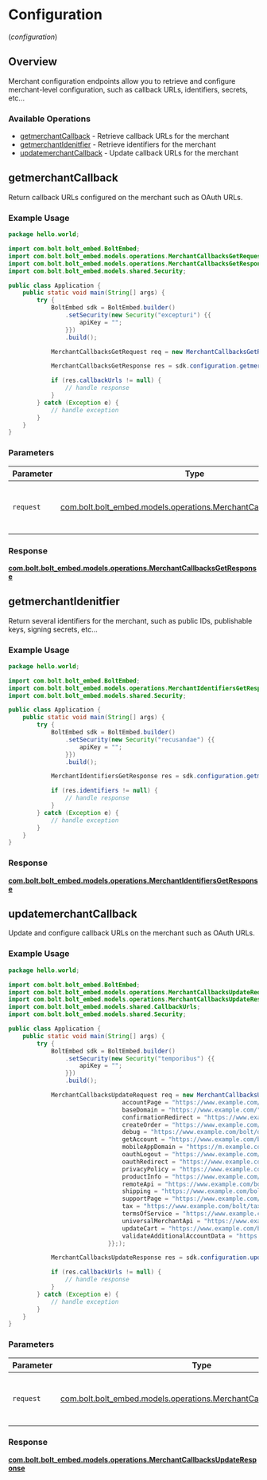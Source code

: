 # Configuration
(*configuration*)

## Overview

Merchant configuration endpoints allow you to retrieve and configure merchant-level
configuration, such as callback URLs, identifiers, secrets, etc...


### Available Operations

* [getmerchantCallback](#getmerchantcallback) - Retrieve callback URLs for the merchant
* [getmerchantIdenitfier](#getmerchantidenitfier) - Retrieve identifiers for the merchant
* [updatemerchantCallback](#updatemerchantcallback) - Update callback URLs for the merchant

## getmerchantCallback

Return callback URLs configured on the merchant such as OAuth URLs.


### Example Usage

```java
package hello.world;

import com.bolt.bolt_embed.BoltEmbed;
import com.bolt.bolt_embed.models.operations.MerchantCallbacksGetRequest;
import com.bolt.bolt_embed.models.operations.MerchantCallbacksGetResponse;
import com.bolt.bolt_embed.models.shared.Security;

public class Application {
    public static void main(String[] args) {
        try {
            BoltEmbed sdk = BoltEmbed.builder()
                .setSecurity(new Security("excepturi") {{
                    apiKey = "";
                }})
                .build();

            MerchantCallbacksGetRequest req = new MerchantCallbacksGetRequest("nisi");            

            MerchantCallbacksGetResponse res = sdk.configuration.getmerchantCallback(req);

            if (res.callbackUrls != null) {
                // handle response
            }
        } catch (Exception e) {
            // handle exception
        }
    }
}
```

### Parameters

| Parameter                                                                                                                   | Type                                                                                                                        | Required                                                                                                                    | Description                                                                                                                 |
| --------------------------------------------------------------------------------------------------------------------------- | --------------------------------------------------------------------------------------------------------------------------- | --------------------------------------------------------------------------------------------------------------------------- | --------------------------------------------------------------------------------------------------------------------------- |
| `request`                                                                                                                   | [com.bolt.bolt_embed.models.operations.MerchantCallbacksGetRequest](../../models/operations/MerchantCallbacksGetRequest.md) | :heavy_check_mark:                                                                                                          | The request object to use for the request.                                                                                  |


### Response

**[com.bolt.bolt_embed.models.operations.MerchantCallbacksGetResponse](../../models/operations/MerchantCallbacksGetResponse.md)**


## getmerchantIdenitfier

Return several identifiers for the merchant, such as public IDs, publishable keys, signing secrets, etc...

### Example Usage

```java
package hello.world;

import com.bolt.bolt_embed.BoltEmbed;
import com.bolt.bolt_embed.models.operations.MerchantIdentifiersGetResponse;
import com.bolt.bolt_embed.models.shared.Security;

public class Application {
    public static void main(String[] args) {
        try {
            BoltEmbed sdk = BoltEmbed.builder()
                .setSecurity(new Security("recusandae") {{
                    apiKey = "";
                }})
                .build();

            MerchantIdentifiersGetResponse res = sdk.configuration.getmerchantIdenitfier();

            if (res.identifiers != null) {
                // handle response
            }
        } catch (Exception e) {
            // handle exception
        }
    }
}
```


### Response

**[com.bolt.bolt_embed.models.operations.MerchantIdentifiersGetResponse](../../models/operations/MerchantIdentifiersGetResponse.md)**


## updatemerchantCallback

Update and configure callback URLs on the merchant such as OAuth URLs.


### Example Usage

```java
package hello.world;

import com.bolt.bolt_embed.BoltEmbed;
import com.bolt.bolt_embed.models.operations.MerchantCallbacksUpdateRequest;
import com.bolt.bolt_embed.models.operations.MerchantCallbacksUpdateResponse;
import com.bolt.bolt_embed.models.shared.CallbackUrls;
import com.bolt.bolt_embed.models.shared.Security;

public class Application {
    public static void main(String[] args) {
        try {
            BoltEmbed sdk = BoltEmbed.builder()
                .setSecurity(new Security("temporibus") {{
                    apiKey = "";
                }})
                .build();

            MerchantCallbacksUpdateRequest req = new MerchantCallbacksUpdateRequest("ab",                 new CallbackUrls() {{
                                accountPage = "https://www.example.com/account";
                                baseDomain = "https://www.example.com/";
                                confirmationRedirect = "https://www.example.com/bolt/redirect";
                                createOrder = "https://www.example.com/bolt/order";
                                debug = "https://www.example.com/bolt/debug";
                                getAccount = "https://www.example.com/bolt/account";
                                mobileAppDomain = "https://m.example.com/";
                                oauthLogout = "https://www.example.com/bolt/logout";
                                oauthRedirect = "https://www.example.com/bolt/oauth";
                                privacyPolicy = "https://www.example.com/privacy-policy";
                                productInfo = "https://www.example.com/bolt/product";
                                remoteApi = "https://www.example.com/bolt/remote-api";
                                shipping = "https://www.example.com/bolt/shipping";
                                supportPage = "https://www.example.com/help";
                                tax = "https://www.example.com/bolt/tax";
                                termsOfService = "https://www.example.com/terms-of-service";
                                universalMerchantApi = "https://www.example.com/bolt/merchant-api";
                                updateCart = "https://www.example.com/bolt/cart";
                                validateAdditionalAccountData = "https://www.example.com/bolt/validate-account";
                            }};);            

            MerchantCallbacksUpdateResponse res = sdk.configuration.updatemerchantCallback(req);

            if (res.callbackUrls != null) {
                // handle response
            }
        } catch (Exception e) {
            // handle exception
        }
    }
}
```

### Parameters

| Parameter                                                                                                                         | Type                                                                                                                              | Required                                                                                                                          | Description                                                                                                                       |
| --------------------------------------------------------------------------------------------------------------------------------- | --------------------------------------------------------------------------------------------------------------------------------- | --------------------------------------------------------------------------------------------------------------------------------- | --------------------------------------------------------------------------------------------------------------------------------- |
| `request`                                                                                                                         | [com.bolt.bolt_embed.models.operations.MerchantCallbacksUpdateRequest](../../models/operations/MerchantCallbacksUpdateRequest.md) | :heavy_check_mark:                                                                                                                | The request object to use for the request.                                                                                        |


### Response

**[com.bolt.bolt_embed.models.operations.MerchantCallbacksUpdateResponse](../../models/operations/MerchantCallbacksUpdateResponse.md)**

